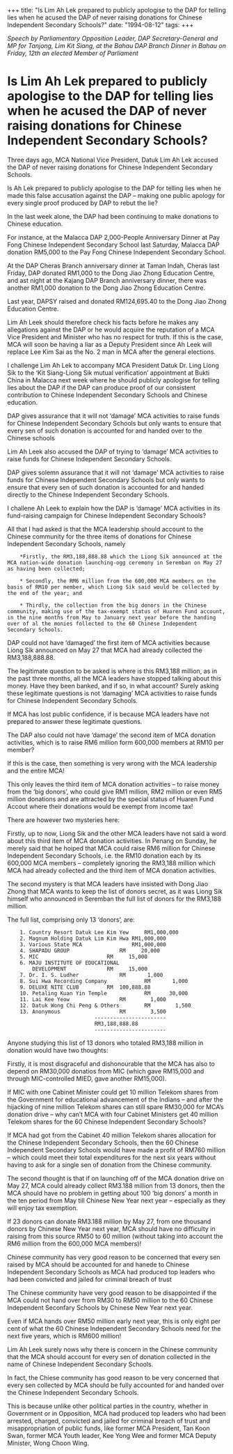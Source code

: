 +++ 
title: "Is Lim Ah Lek prepared to publicly apologise to the DAP for telling lies when he acused the DAP of never raising donations for Chinese Independent Secondary Schools?"
date: "1994-08-12"
tags:
+++

_Speech by Parliamentary Opposition Leader, DAP Secretary-General and MP for Tanjong, Lim Kit Siang, at the Bahau DAP Branch Dinner in Bahau on Friday, 12th an elected Member of Parliament_

# Is Lim Ah Lek prepared to publicly apologise to the DAP for telling lies when he acused the DAP of never raising donations for Chinese Independent Secondary Schools?

Three days ago, MCA National Vice President, Datuk Lim Ah Lek accused the DAP of never raising donations for Chinese Independent Secondary Schools.</u>

Is Ah Lek prepared to publicly apologise to the DAP for telling lies when he made this false accusation against the DAP – making one public apology for every single proof produced by DAP to rebut the lie?

In the last week alone, the DAP had been continuing to make donations to Chinese education.

For instance, at the Malacca DAP 2,000-People Anniversary Dinner at Pay Fong Chinese Independent Secondary School last Saturday, Malacca DAP donation RM5,000 to the Pay Fong Chinese Independent Secondary School.

At the DAP Cheras Branch anniversary dinner at Taman Indah, Cheras last Friday, DAP donated RM1,000 to the Dong Jiao Zhong Education Centre, and ast night at the Kajang DAP Branch anniversary dinner, there was another RM1,000 donation to the Dong Jiao Zhong Education Centre.

Last year, DAPSY raised and donated RM124,695.40 to the Dong Jiao Zhong Education Centre.

Lim Ah Leek should therefore check his facts before he makes any allegations against the DAP or he would acquire the reputation of a MCA Vice President and Minister who has no respect for truth. If this is the case, MCA will soon be having a liar as a Deputy President since Ah Leek will replace Lee Kim Sai as the No. 2 man in MCA after the general elections.

I challenge Lim Ah Lek to accompany MCA President Datuk Dr. Ling Liong Sik to the ‘Kit Siang-Liong Sik mutual verification’ appointment at Bukti China in Malacca next week where he should publicly apologise for telling lies about the DAP if the DAP can produce proof of our consistent contribution to Chinese Independent Secondary Schools and Chinese education.

DAP gives assurance that it will not ‘damage’ MCA activities to raise funds for Chinese Independent Secondary Schools but only wants to ensure that every sen of such donation is accounted for and handed over to the Chinese schools

Lim Ah Leek also accused the DAP of trying to ‘damage’ MCA activities to raise funds for Chinese Independent Secondary Schools.

DAP gives solemn assurance that it will not ‘damage’ MCA activities to raise funds for Chinese Independent Secondary Schools but only wants to ensure that every sen of such donation is accounted for and handed directly to the Chinese Independent Secondary Schools.

I challene Ah Leek to explain how the DAP is ‘damage’ MCA activities in its fund-raising campaign for Chinese Independent Secondary Schools?

All that I had asked is that the MCA leadership should account to the Chinese community for the three items of donations for Chinese Independent Secondary Schools, namely

		*Firstly, the RM3,188,888.88 which the Liong Sik announced at the MCA nation-wide donation launching-ogg ceremony in Seremban on May 27 as having been collected;

		* Secondly, the RM6 million from the 600,000 MCA members on the basis of RM10 per member, which Liong Sik said would be collected by the end of the year; and

		* Thirdly, the collection from the big donors in the Chinese community, making use of the tax-exempt status of Huaren Fund account, in the nine months from May to January next year before the handing over of al the monies follected to the 60 Chinese Independent Secondary Schools.

DAP could not have ‘damaged’ the first item of MCA activities because Liong Sik announced on May 27 that MCA had already collected the RM3,188,888.88.

The legitimate question to be asked is where is this RM3,188 million, as in the past three months, all the MCA leaders have stopped talking about this money. Have they been banked, and if so, in what account? Surely asking these legitimate questions is not ‘damaging’ MCA activities to raise funds for Chinese Independent Secondary Schools.

If MCA has lost public confidence, if is because MCA leaders have not prepared to answer these legitimate questions.

The DAP also could not have ‘damage’ the second item of MCA donation activities, which is to raise RM6 million form 600,000 members at RM10 per member?

If this is the case, then something is very wrong with the MCA leadership and the entire MCA!

This only leaves the third item of MCA donation activities – to raise money from the ‘big donors’, who could give RM1 million, RM2 million or even RM5 million donations and are attracted by the special status of Huaren Fund Accout where their donations would be exempt from income tax!

There are however two mysteries here:

Firstly, up to now, Liong Sik and the other MCA leaders have not said a word about this third item of MCA donation activities. In Penang on Sunday, he merely said that he hoiped that MCA could raise RM6 million for Chinese Independent Secondary Schools, i.e. the RM10 donation each by its 600,000 MCA members – completely ignoring the RM3,188 million which MCA had already collected and the third item of MCA donation activities.

The second mystery is that MCA leaders have insisted with Dong Jiao Zhong that MCA wants to keep the list of donors secret, as it was Liong Sik himself who announced in Seremban the full list of donors for the RM3,188 million.

The full list, comprising only 13 ‘donors’, are:

		1. Country Resort Datuk Lee Kim Yew		RM1,000,000
		2. Magnum Holding Datuk Lim Kim Hwa	RM1,000,000
		3. Various State MCA 				RM1,000,000
		4. SHAPADU GROUP				RM     20,000
		5. MIC						RM     15,000
		6. MAJU INSTITUTE OF EDUCATIONAL
		    DEVELOPMENT				RM     15,000
		7. Dr. I. S. Ludher				RM       1,000
		8. Sui Hwa Recording Company			RM       1,000
		9. DELUXE NITE CLUB			RM  100,888.88
		10. Petaling Kuan Yin Temple			RM      30,000
		11. Lai Kee Yeow				RM        1,000
		12. Datuk Wong Chi Peng & Others		RM        1,500
		13. Anonymous					RM        3,500
								-----------------------
								RM3,188,888.88
								-----------------------

Anyone studying this list of 13 donors who totaled RM3,188 million in donation would have two thoughts:

Firstly, it is most disgraceful and dishonourable that the MCA has also to depend on RM30,000 donatios from MIC (which gave RM15,000 and through MIC-controlled MIED, gave another RM15,000).

If MIC with one Cabinet Minister could get 10 million Telekom shares from the Government for educational advancement of the Indians – and after the hijacking of nine million Telekom shares can still spare RM30,000 for MCA’s donation drive – why can’t MCA with four Cabinet Ministers get 40 million Telekom shares for the 60 Chinese Independent Secondary Schools?

If MCA had got from the Cabinet 40 million Telekom shares allocation for the Chinese Independent Secondary Schools, then the 60 Chinese Independent Secondary Schools would have made a profit of RM760 million – which could meet their total expenditures for the next six years without having to ask for a single sen of donation from the Chinese community.

The second thought is that if on launching off of the MCA donation drive on May 27, MCA could already collect RM3.188 million from 13 donors, then the MCA should have no problem in getting about 100 ‘big donors’ a month in the ten period from May till Chinese New Year next year – especially as they will enjoy tax exemption.

If 23 donors can donate RM3.188 million by May 27, from one thousand donors by Chinese New Year next year, MCA should have no difficulty in raising from this source RM50 to 60 million (without taking into account the RM6 million from the 600,000 MCA members)!

Chinese community has very good reason to be concerned that every sen raised by MCA should be accounted for and hanede to Chinese Independent Secondary Schools as MCA had produced top leaders who had been convicted and jailed for criminal breach of trust

The Chinese community have very good reason to be disappointed if the MCA could not hand over from RM30 to RM50 million to the 60 Chinese Independent Seconfary Schools by Chinese New Year next year.

Even if MCA hands over RM50 million early next year, this is only eight per cent of what the 60 Chinese Independent Secondary Schools need for the next five years, which is RM600 million!

Lim Ah Leek surely nows why there is concern in the Chinese community that the MCA should account for every sen of donation collected in the name of Chinese Independent Secondary Schools.

In fact, the Chiese community has good reason to be very concerned that every sen collected by MCA should be fully accounted for and handed over the Chinese Independent Secondary Schools.

This is because unlike other political parties in the country, whether in Government or in Opposition, MCA had produced top leaders who had been arrested, charged, convicted and jailed for criminal breach of trust and misappropriation of public funds, like former MCA President, Tan Koon Swan, former MCA Youth leader, Kee Yong Wee and former MCA Deputy Minister, Wong Choon Wing.
 
